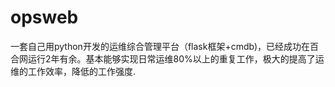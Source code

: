 # opsweb
一套自己用python开发的运维综合管理平台（flask框架+cmdb)，已经成功在百合网运行2年有余。基本能够实现日常运维80%以上的重复工作，极大的提高了运维的工作效率，降低的工作强度.
